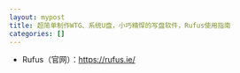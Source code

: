 ```yaml
---
layout: mypost
title: 超简单制作WTG、系统U盘，小巧精悍的写盘软件，Rufus使用指南
categories: []
---
```


- Rufus（官网）：<https://rufus.ie/>